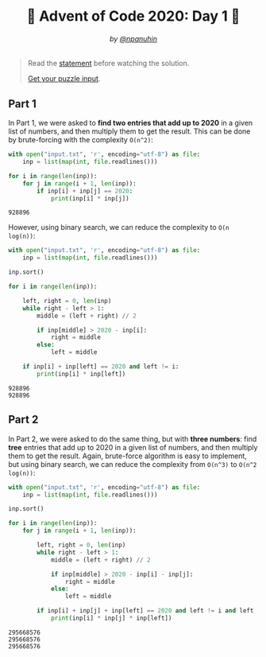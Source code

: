 <h1 align="center">🎄 Advent of Code 2020: Day 1 🎄</h1>
<h6 align="center">by <a href="https://github.com/npanuhin">@npanuhin</a></h6>

> Read the [statement](https://adventofcode.com/2020/day/1 "Visit adventofcode.com/2020/day/1") before watching the solution.
>
> [Get your puzzle input](https://adventofcode.com/2020/day/1/input "Open adventofcode.com/2020/day/1/input").


## Part 1

In Part 1, we were asked to **find two entries that add up to 2020** in a given list of numbers, and then multiply them to get the result. This can be done by brute-forcing with the complexity `O(n^2)`:

```python
with open("input.txt", 'r', encoding="utf-8") as file:
    inp = list(map(int, file.readlines()))

for i in range(len(inp)):
    for j in range(i + 1, len(inp)):
        if inp[i] + inp[j] == 2020:
            print(inp[i] * inp[j])
```
```
928896
```

However, using binary search, we can reduce the complexity to `O(n log(n))`:

```python
with open("input.txt", 'r', encoding="utf-8") as file:
    inp = list(map(int, file.readlines()))

inp.sort()

for i in range(len(inp)):

    left, right = 0, len(inp)
    while right - left > 1:
        middle = (left + right) // 2

        if inp[middle] > 2020 - inp[i]:
            right = middle
        else:
            left = middle

    if inp[i] + inp[left] == 2020 and left != i:
        print(inp[i] * inp[left])
```
```
928896
928896
```

## Part 2

In Part 2, we were asked to do the same thing, but with **three numbers**: find **tree** entries that add up to 2020 in a given list of numbers, and then multiply them to get the result. Again, brute-force algorithm is easy to implement, but using binary search, we can reduce the complexity from `O(n^3)` to `O(n^2 log(n))`:

```python
with open("input.txt", 'r', encoding="utf-8") as file:
    inp = list(map(int, file.readlines()))

inp.sort()

for i in range(len(inp)):
    for j in range(i + 1, len(inp)):

        left, right = 0, len(inp)
        while right - left > 1:
            middle = (left + right) // 2

            if inp[middle] > 2020 - inp[i] - inp[j]:
                right = middle
            else:
                left = middle

        if inp[i] + inp[j] + inp[left] == 2020 and left != i and left != j:
            print(inp[i] * inp[j] * inp[left])
```
```
295668576
295668576
295668576
```

